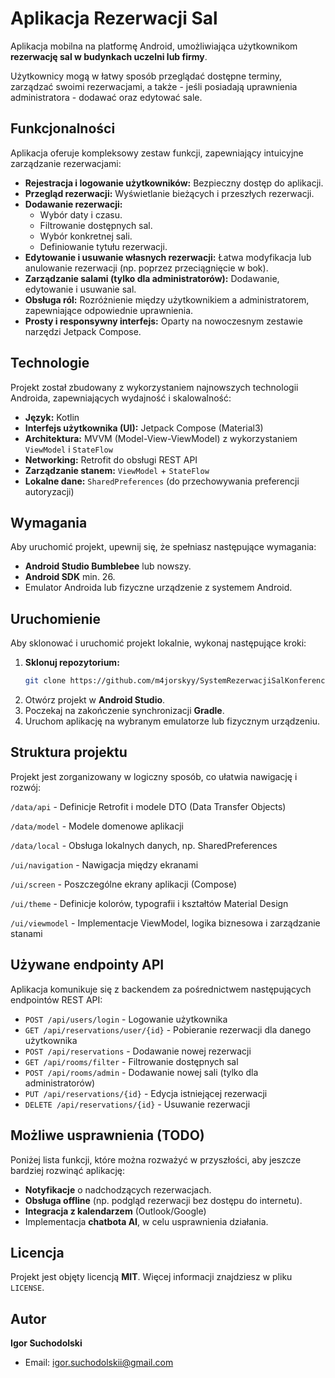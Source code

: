 # Aplikacja Rezerwacji Sal

Aplikacja mobilna na platformę Android, umożliwiająca użytkownikom **rezerwację sal w budynkach uczelni lub firmy**. 

Użytkownicy mogą w łatwy sposób przeglądać dostępne terminy, zarządzać swoimi rezerwacjami, a także - jeśli posiadają uprawnienia administratora - dodawać oraz edytować sale.

## Funkcjonalności

Aplikacja oferuje kompleksowy zestaw funkcji, zapewniający intuicyjne zarządzanie rezerwacjami:

* **Rejestracja i logowanie użytkowników:** Bezpieczny dostęp do aplikacji.
* **Przegląd rezerwacji:** Wyświetlanie bieżących i przeszłych rezerwacji.
* **Dodawanie rezerwacji:**
    * Wybór daty i czasu.
    * Filtrowanie dostępnych sal.
    * Wybór konkretnej sali.
    * Definiowanie tytułu rezerwacji.
* **Edytowanie i usuwanie własnych rezerwacji:** Łatwa modyfikacja lub anulowanie rezerwacji (np. poprzez przeciągnięcie w bok).
* **Zarządzanie salami (tylko dla administratorów):** Dodawanie, edytowanie i usuwanie sal.
* **Obsługa ról:** Rozróżnienie między użytkownikiem a administratorem, zapewniające odpowiednie uprawnienia.
* **Prosty i responsywny interfejs:** Oparty na nowoczesnym zestawie narzędzi Jetpack Compose.

## Technologie

Projekt został zbudowany z wykorzystaniem najnowszych technologii Androida, zapewniających wydajność i skalowalność:

* **Język:** Kotlin
* **Interfejs użytkownika (UI):** Jetpack Compose (Material3)
* **Architektura:** MVVM (Model-View-ViewModel) z wykorzystaniem `ViewModel` i `StateFlow`
* **Networking:** Retrofit do obsługi REST API
* **Zarządzanie stanem:** `ViewModel` + `StateFlow`
* **Lokalne dane:** `SharedPreferences` (do przechowywania preferencji autoryzacji)

## Wymagania

Aby uruchomić projekt, upewnij się, że spełniasz następujące wymagania:

* **Android Studio Bumblebee** lub nowszy.
* **Android SDK** min. 26.
* Emulator Androida lub fizyczne urządzenie z systemem Android.

## Uruchomienie

Aby sklonować i uruchomić projekt lokalnie, wykonaj następujące kroki:

1.  **Sklonuj repozytorium:**
    ```bash
    git clone https://github.com/m4jorskyy/SystemRezerwacjiSalKonferencyjnych.git
    ```
3.  Otwórz projekt w **Android Studio**.
4.  Poczekaj na zakończenie synchronizacji **Gradle**.
5.  Uruchom aplikację na wybranym emulatorze lub fizycznym urządzeniu.

## Struktura projektu

Projekt jest zorganizowany w logiczny sposób, co ułatwia nawigację i rozwój:

  `/data/api`        - Definicje Retrofit i modele DTO (Data Transfer Objects)
  
  `/data/model`      - Modele domenowe aplikacji
  
  `/data/local`      - Obsługa lokalnych danych, np. SharedPreferences

  `/ui/navigation`   - Nawigacja między ekranami

  `/ui/screen`    - Poszczególne ekrany aplikacji (Compose)
  
  `/ui/theme`      - Definicje kolorów, typografii i kształtów Material Design
  
  `/ui/viewmodel`   - Implementacje ViewModel, logika biznesowa i zarządzanie stanami

## Używane endpointy API

Aplikacja komunikuje się z backendem za pośrednictwem następujących endpointów REST API:

* `POST /api/users/login` - Logowanie użytkownika
* `GET /api/reservations/user/{id}` - Pobieranie rezerwacji dla danego użytkownika
* `POST /api/reservations` - Dodawanie nowej rezerwacji
* `GET /api/rooms/filter` - Filtrowanie dostępnych sal
* `POST /api/rooms/admin` - Dodawanie nowej sali (tylko dla administratorów)
* `PUT /api/reservations/{id}` - Edycja istniejącej rezerwacji
* `DELETE /api/reservations/{id}` - Usuwanie rezerwacji

## Możliwe usprawnienia (TODO)

Poniżej lista funkcji, które można rozważyć w przyszłości, aby jeszcze bardziej rozwinąć aplikację:

* **Notyfikacje** o nadchodzących rezerwacjach.
* **Obsługa offline** (np. podgląd rezerwacji bez dostępu do internetu).
* **Integracja z kalendarzem** (Outlook/Google)
* Implementacja **chatbota AI**, w celu usprawnienia działania.

## Licencja

Projekt jest objęty licencją **MIT**. Więcej informacji znajdziesz w pliku `LICENSE`.

## Autor

**Igor Suchodolski**

* Email: igor.suchodolskii@gmail.com
